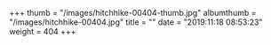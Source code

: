 +++
thumb = "/images/hitchhike-00404-thumb.jpg"
albumthumb = "/images/hitchhike-00404.jpg"
title = ""
date = "2019:11:18 08:53:23"
weight = 404
+++
